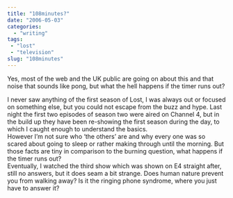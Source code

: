 ```yaml
---
title: "108minutes?"
date: "2006-05-03"
categories: 
  - "writing"
tags:
 - "lost"
 - "television"
slug: "108minutes"
---
```


Yes, most of the web and the UK public are going on about this and that noise that sounds like pong, but what the hell happens if the timer runs out?

I never saw anything of the first season of Lost, I was always out or focused on something else, but you could not escape from the buzz and hype. Last night the first two episodes of season two were aired on Channel 4, but in the build up they have been re-showing the first season during the day, to which I caught enough to understand the basics.  
However I’m not sure who ‘the others’ are and why every one was so scared about going to sleep or rather making through until the morning. But those facts are tiny in comparison to the burning question, what happens if the timer runs out?  
Eventually, I watched the third show which was shown on E4 straight after, still no answers, but it does seam a bit strange. Does human nature prevent you from walking away? Is it the ringing phone syndrome, where you just have to answer it?
